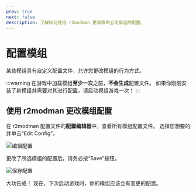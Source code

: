 ```yaml
---
prev: true
next: false
description: 了解如何使用 r2modman 更改致命公司模组的配置。
---
```


# 配置模组

某些模组具有自定义配置文件，允许您更改模组的行为方式。

:::warning
在游戏中加载模组**至少一次**之前，**不会生成**配置文件。 如果你刚刚安装了新模组并需要对其进行配置，请启动模组游戏一次！
:::

## 使用 r2modman 更改模组配置

在 r2modman 配置文件的**配置编辑器**中，查看所有模组配置文件。 选择您想要的并单击“Edit Config”。

![编辑配置](/images/r2modman-install/editconfigs.png)

更改了所选模组的配置后，请务必按“Save”按钮。

![保存配置](/images/r2modman-install/saveconfigs.png)

大功告成！ 现在，下次启动游戏时，你的模组应该会有变更的配置。
